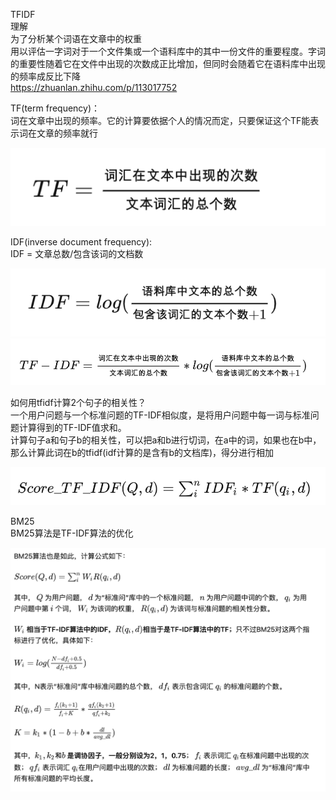 TFIDF  
理解  
为了分析某个词语在文章中的权重  
用以评估一字词对于一个文件集或一个语料库中的其中一份文件的重要程度。字词的重要性随着它在文件中出现的次数成正比增加，但同时会随着它在语料库中出现的频率成反比下降  
https://zhuanlan.zhihu.com/p/113017752

TF(term frequency)：  
词在文章中出现的频率。它的计算要依据个人的情况而定，只要保证这个TF能表示词在文章的频率就行  
<div align="center"><img src="../../assets/tfidf1.png"></div>  

IDF(inverse document frequency):  
IDF = 文章总数/包含该词的文档数  
<div align="center"><img src="../../assets/tfidf2.png"></div>  

<div align="center"><img src="../../assets/tfidf3.png"></div>  

如何用tfidf计算2个句子的相关性？  
一个用户问题与一个标准问题的TF-IDF相似度，是将用户问题中每一词与标准问题计算得到的TF-IDF值求和。  
计算句子a和句子b的相关性，可以把a和b进行切词，在a中的词，如果也在b中，那么计算此词在b的tfidf(idf计算的是含有b的文档库)，得分进行相加 
<div align="center"><img src="../../assets/tfidf4.png"></div> 

BM25  
BM25算法是TF-IDF算法的优化  
<div align="center"><img src="../../assets/bm25.png"></div>  